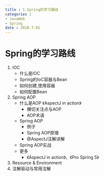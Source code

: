 ```yaml
---
title : 1.Spring的学习路线
categories : 
- JavaWeb
- Spring
date : 2018-7-01
---
```


# Spring的学习路线

1. IOC
    - 什么是IOC
    - Spring的IoC容器与Bean
    - 如何创建,使用容器
    - 如何配置Bean
2. Spring AOP
    - 什么是AOP 《AspectJ in action》
        - 横切关注点与AOP
        - AOP术语
    - Spring AOP
        - 例子
        - Spring AOP原理
        - @AspectJ注解详解
    - Spring AOP实战
    - 更多
        - 《AspectJ in action》、《Pro Spring 5》
3. Resource & Environment
4. 注解驱动与常用注解

